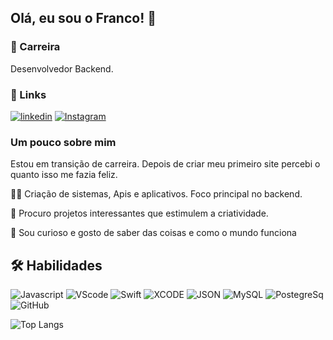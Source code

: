
## Olá, eu sou o Franco! 👋


### 🚀 Carreira
Desenvolvedor Backend. 


### 🔗 Links

[![linkedin](https://img.shields.io/badge/linkedin-0A66C2?style=for-the-badge&logo=linkedin&logoColor=white)](https://www.linkedin.com/in/rafa-franco/)
[![Instagram](https://img.shields.io/badge/Instagram-E4405F?style=for-the-badge&logo=instagram&logoColor=white)](https://instagram.com/codefybr)



### Um pouco sobre mim
Estou em transição de carreira. Depois de criar meu primeiro site percebi o quanto isso me fazia feliz.

👩‍💻 Criação de sistemas, Apis e aplicativos. Foco principal no backend.

🧠 Procuro projetos interessantes que estimulem a criatividade.

💬 Sou curioso e gosto de saber das coisas e como o mundo funciona



## 🛠 Habilidades
![Javascript](https://img.shields.io/badge/JavaScript-323330?style=for-the-badge&logo=javascript&logoColor=F7DF1E)  ![VScode](https://img.shields.io/badge/Visual_Studio_Code-0078D4?style=for-the-badge&logo=visual%20studio%20code&logoColor=white)  ![Swift](https://img.shields.io/badge/Swift-FA7343?style=for-the-badge&logo=swift&logoColor=white) ![XCODE](https://img.shields.io/badge/Xcode-007ACC?style=for-the-badge&logo=Xcode&logoColor=white) ![JSON](https://img.shields.io/badge/json-5E5C5C?style=for-the-badge&logo=json&logoColor=white) ![MySQL](https://img.shields.io/badge/MySQL-005C84?style=for-the-badge&logo=mysql&logoColor=white) ![PostegreSq](https://img.shields.io/badge/PostgreSQL-316192?style=for-the-badge&logo=postgresql&logoColor=white) ![GitHub](https://img.shields.io/badge/GitHub-100000?style=for-the-badge&logo=github&logoColor=white) 

![Top Langs](https://github-readme-stats.vercel.app/api/top-langs/?username=rfrancodev&layout=compact)
